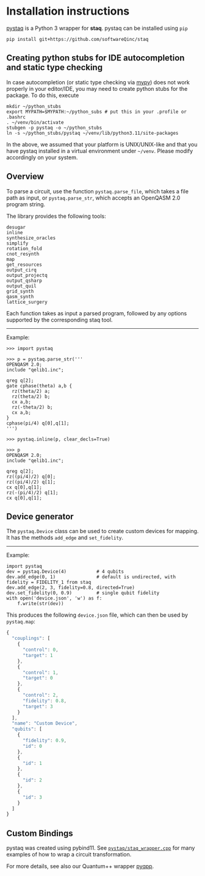 # Installation instructions

[pystaq](https://github.com/softwareQinc/staq/blob/main/pystaq/) is a Python 3
wrapper for **staq**. pystaq can be installed using `pip`

```
pip install git+https://github.com/softwareQinc/staq
```
## Creating python stubs for IDE autocompletion and static type checking

In case autocompletion (or static type checking via [mypy](https://www.mypy-lang.org/))
does not work properly in your editor/IDE, you may need to create python stubs
for the package. To do this, execute

```shell
mkdir ~/python_stubs
export MYPATH=$MYPATH:~/python_subs # put this in your .profile or .bashrc
. ~/venv/bin/activate
stubgen -p pystaq -o ~/python_stubs
ln -s ~/python_stubs/pystaq ~/venv/lib/python3.11/site-packages
```

In the above, we assumed that your platform is UNIX/UNIX-like and that you have
pystaq installed in a virtual environment under `~/venv`. Please modify 
accordingly on your system.

## Overview
To parse a circuit, use the function `pystaq.parse_file`, which takes a file path as input, or `pystaq.parse_str`, which accepts an OpenQASM 2.0 program string.

The library provides the following tools:
```
desugar
inline
synthesize_oracles
simplify
rotation_fold
cnot_resynth
map
get_resources
output_cirq
output_projectq
output_qsharp
output_quil
grid_synth
qasm_synth
lattice_surgery
```
Each function takes as input a parsed program, followed by any options supported by the corresponding staq tool.
***
Example:
```
>>> import pystaq

>>> p = pystaq.parse_str('''
OPENQASM 2.0;
include "qelib1.inc";

qreg q[2];
gate cphase(theta) a,b {
  rz(theta/2) a;
  rz(theta/2) b;
  cx a,b;
  rz(-theta/2) b;
  cx a,b;
}
cphase(pi/4) q[0],q[1];
''')

>>> pystaq.inline(p, clear_decls=True)

>>> p
OPENQASM 2.0;
include "qelib1.inc";

qreg q[2];
rz((pi/4)/2) q[0];
rz((pi/4)/2) q[1];
cx q[0],q[1];
rz(-(pi/4)/2) q[1];
cx q[0],q[1];
```

## Device generator
The `pystaq.Device` class can be used to create custom devices for mapping. It has the methods `add_edge` and `set_fidelity`.
***
Example:
```python3
import pystaq
dev = pystaq.Device(4)           # 4 qubits
dev.add_edge(0, 1)               # default is undirected, with fidelity = FIDELITY_1 from staq
dev.add_edge(2, 3, fidelity=0.8, directed=True)
dev.set_fidelity(0, 0.9)         # single qubit fidelity
with open('device.json', 'w') as f:
    f.write(str(dev))
```
This produces the following `device.json` file, which can then be used by `pystaq.map`:
```js
{
  "couplings": [
    {
      "control": 0,
      "target": 1
    },
    {
      "control": 1,
      "target": 0
    },
    {
      "control": 2,
      "fidelity": 0.8,
      "target": 3
    }
  ],
  "name": "Custom Device",
  "qubits": [
    {
      "fidelity": 0.9,
      "id": 0
    },
    {
      "id": 1
    },
    {
      "id": 2
    },
    {
      "id": 3
    }
  ]
}
```

## Custom Bindings
pystaq was created using pybind11. See [`pystaq/staq_wrapper.cpp`](https://github.com/softwareQinc/staq/blob/main/pystaq/staq_wrapper.cpp) for many examples of how to wrap a circuit transformation.

For more details, see also our Quantum++ wrapper [pyqpp](https://github.com/softwareQinc/qpp/wiki/8.-pyqpp#custom-bindings).
